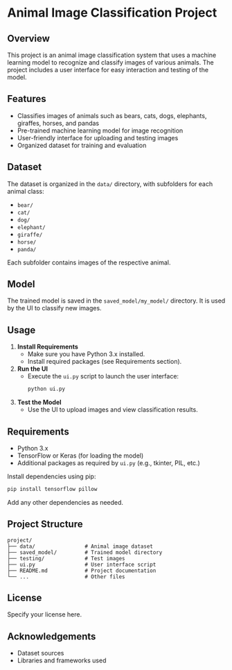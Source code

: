 # Animal Image Classification Project

## Overview
This project is an animal image classification system that uses a machine learning model to recognize and classify images of various animals. The project includes a user interface for easy interaction and testing of the model.

## Features
- Classifies images of animals such as bears, cats, dogs, elephants, giraffes, horses, and pandas
- Pre-trained machine learning model for image recognition
- User-friendly interface for uploading and testing images
- Organized dataset for training and evaluation

## Dataset
The dataset is organized in the `data/` directory, with subfolders for each animal class:
- `bear/`
- `cat/`
- `dog/`
- `elephant/`
- `giraffe/`
- `horse/`
- `panda/`

Each subfolder contains images of the respective animal.

## Model
The trained model is saved in the `saved_model/my_model/` directory. It is used by the UI to classify new images.

## Usage
1. **Install Requirements**
   - Make sure you have Python 3.x installed.
   - Install required packages (see Requirements section).
2. **Run the UI**
   - Execute the `ui.py` script to launch the user interface:
     ```bash
     python ui.py
     ```
3. **Test the Model**
   - Use the UI to upload images and view classification results.

## Requirements
- Python 3.x
- TensorFlow or Keras (for loading the model)
- Additional packages as required by `ui.py` (e.g., tkinter, PIL, etc.)

Install dependencies using pip:
```bash
pip install tensorflow pillow
```
Add any other dependencies as needed.

## Project Structure
```
project/
├── data/                # Animal image dataset
├── saved_model/         # Trained model directory
├── testing/             # Test images
├── ui.py                # User interface script
├── README.md            # Project documentation
└── ...                  # Other files
```

## License
Specify your license here.

## Acknowledgements
- Dataset sources
- Libraries and frameworks used 